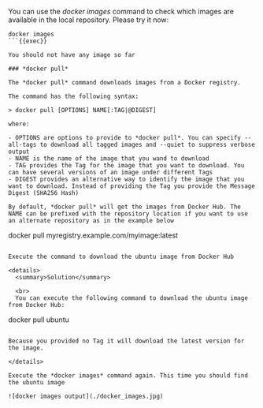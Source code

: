   You can use the *docker images* command to check which images are available in the local repository. Please try it now:
  ```
  docker images
  ```{{exec}}

You should not have any image so far

### *docker pull*

The *docker pull* command downloads images from a Docker registry. 
  
The command has the following syntax: 

> docker pull [OPTIONS] NAME[:TAG|@DIGEST]

where: 

- OPTIONS are options to provide to *docker pull*. You can specify --all-tags to download all tagged images and --quiet to suppress verbose output
- NAME is the name of the image that you wand to download
- TAG provides the Tag for the image that you want to download. You can have several versions of an image under different Tags
- DIGEST provides an alternative way to identify the image that you want to download. Instead of providing the Tag you provide the Message Digest (SHA256 Hash)

By default, *docker pull* will get the images from Docker Hub. The NAME can be prefixed with the repository location if you want to use an alternate repository as in the example below

```
docker pull myregistry.example.com/myimage:latest
```

Execute the command to download the ubuntu image from Docker Hub

<details>
  <summary>Solution</summary>
  
  <br>
  You can execute the following command to download the ubuntu image from Docker Hub:

```
docker pull ubuntu
```{{exec}}

Because you provided no Tag it will download the latest version for the image.

</details>

Execute the *docker images* command again. This time you should find the ubuntu image

![docker images output](./docker_images.jpg)
